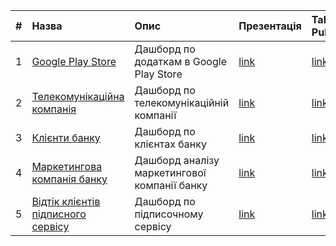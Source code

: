 |#|Назва|Опис|Презентація|Tableau Public|
|:--|:--|:--|:--|:--|
|1|[Google Play Store](https://github.com/dkolesov95/tableau/tree/main/google_playstore)|Дашборд по додаткам в Google Play Store|[link](https://github.com/dkolesov95/tableau/blob/main/google_playstore/%D0%94%D0%B0%D1%88%D0%B1%D0%BE%D1%80%D0%B4%20%D0%BF%D0%BE%20Google%20Play%20Store.pdf)|[link](https://public.tableau.com/app/profile/dmitriy1152/viz/Google_Playstore/Dashboard1?publish=yes)|
|2|[Телекомунікаційна компанія](https://github.com/dkolesov95/tableau/tree/main/customer_subscriber_base)|Дашборд по телекомунікаційній компанії|[link](https://github.com/dkolesov95/tableau/blob/main/customer_subscriber_base/%D0%94%D0%B0%D1%88%D0%B1%D0%BE%D1%80%D0%B4%20%D0%BF%D0%BE%20%D1%82%D0%B5%D0%BB%D0%B5%D0%BA%D0%BE%D0%BC%D1%83%D0%BD%D1%96%D0%BA%D0%B0%D1%86%D1%96%D0%B9%D0%BD%D1%96%D0%B9%20%D0%BA%D0%BE%D0%BC%D0%BF%D0%B0%D0%BD%D1%96%D1%97.pdf)|[link](https://public.tableau.com/app/profile/dmitriy1152/viz/customer_subscriber_base/Dashboard1?publish=yes)|
|3|[Клієнти банку](https://github.com/dkolesov95/tableau/tree/main/bank_customers)|Дашборд по клієнтах банку|[link](https://github.com/dkolesov95/tableau/blob/main/bank_customers/%D0%94%D0%B0%D1%88%D0%B1%D0%BE%D1%80%D0%B4%20%D0%BF%D0%BE%20%D0%BA%D0%BB%D1%96%D1%94%D0%BD%D1%82%D0%B0%D1%85%20%D0%B1%D0%B0%D0%BD%D0%BA%D1%83.pdf)|[link](https://public.tableau.com/app/profile/dmitriy1152/viz/bank_customers_17378348498140/Dashboard1?publish=yes)|
|4|[Маркетингова компанія банку](https://github.com/dkolesov95/tableau/tree/main/bank_marketing)|Дашборд аналізу маркетингової компанії банку|[link](https://github.com/dkolesov95/tableau/blob/main/bank_marketing/%D0%94%D0%B0%D1%88%D0%B1%D0%BE%D1%80%D0%B4%20%D0%B0%D0%BD%D0%B0%D0%BB%D1%96%D0%B7%D1%83%20%D0%BC%D0%B0%D1%80%D0%BA%D0%B5%D1%82%D0%B8%D0%BD%D0%B3%D0%BE%D0%B2%D0%BE%D1%97%20%D0%BA%D0%BE%D0%BC%D0%BF%D0%B0%D0%BD%D1%96%D1%97%20%D0%B1%D0%B0%D0%BD%D0%BA%D1%83.pdf)|[link](https://public.tableau.com/app/profile/dmitriy1152/viz/bank_marketing_17386059992210/Dashboard1?publish=yes)|
|5|[Відтік клієнтів підписного сервісу ](https://github.com/dkolesov95/tableau/tree/main/customer_churn_rate)|Дашборд по підписочному сервісу|[link](https://github.com/dkolesov95/tableau/blob/main/customer_churn_rate/%D0%94%D0%B0%D1%88%D0%B1%D0%BE%D1%80%D0%B4%20%D0%BF%D0%BE%20%D0%BF%D1%96%D0%B4%D0%BF%D0%B8%D1%81%D0%BE%D1%87%D0%BD%D0%BE%D0%BC%D1%83%20%D1%81%D0%B5%D1%80%D0%B2%D1%96%D1%81%D1%83.pdf)|[link](https://public.tableau.com/app/profile/dmitriy1152/viz/customer_churn_rate/Dashboard1?publish=yes)|